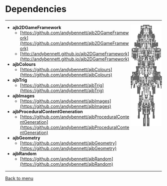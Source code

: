 # Dependencies
* * *

* **ajb2DGameFramework** <img align="right" src="../images/9b8a496a-2783-4f60-8ee5-70b6d217f313.png">
    * [https://github.com/andybennett/ajb2DGameFramework](https://github.com/andybennett/ajb2DGameFramework)
    * [http://andybennett.github.io/ajb2DGameFramework](http://andybennett.github.io/ajb2DGameFramework)
* **ajbColours**
    * [https://github.com/andybennett/ajbColours](https://github.com/andybennett/ajbColours)
* **ajbTrig**
    * [https://github.com/andybennett/ajbTrig](https://github.com/andybennett/ajbTrig)
* **ajbImages**
    * [https://github.com/andybennett/ajbImages](https://github.com/andybennett/ajbImages)
* **ajbProceduralContentGeneration**
    * [https://github.com/andybennett/ajbProceduralContentGeneration](https://github.com/andybennett/ajbProceduralContentGeneration)
* **ajbGeometry**
    * [https://github.com/andybennett/ajbGeometry](https://github.com/andybennett/ajbGeometry)
* **ajbRandom**
    * [https://github.com/andybennett/ajbRandom](https://github.com/andybennett/ajbRandom)

* * *
[Back to menu](README.md)
